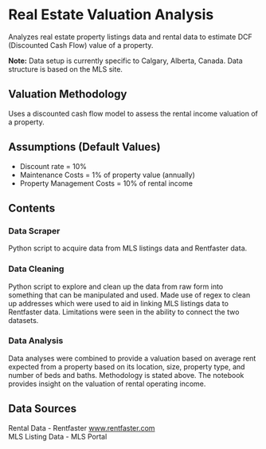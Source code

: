 # Real Estate Valuation Analysis
Analyzes real estate property listings data and rental data to estimate DCF (Discounted Cash Flow) value of a property.

<b>Note:</b> Data setup is currently specific to Calgary, Alberta, Canada. Data structure is based on the MLS site.

## Valuation Methodology
Uses a discounted cash flow model to assess the rental income valuation of a property. 

## Assumptions (Default Values)
* Discount rate = 10%
* Maintenance Costs = 1% of property value (annually)
* Property Management Costs = 10% of rental income

## Contents

### Data Scraper
Python script to acquire data from MLS listings data and Rentfaster data.

### Data Cleaning
Python script to explore and clean up the data from raw form into something that can be manipulated and used. Made use of regex to clean up addresses which were used to aid in linking MLS listings data to Rentfaster data. Limitations were seen in the ability to connect the two datasets.

### Data Analysis
Data analyses were combined to provide a valuation based on average rent expected from a property based on its location, size, property type, and number of beds and baths. Methodology is stated above. The notebook provides insight on the valuation of rental operating income.

## Data Sources
Rental Data - Rentfaster www.rentfaster.com <br>
MLS Listing Data - MLS Portal 
